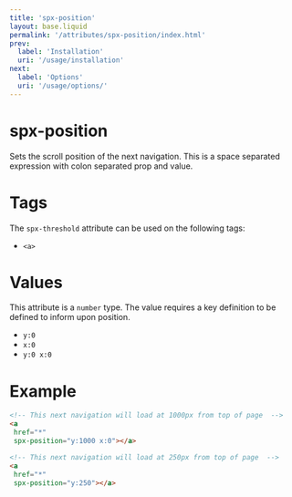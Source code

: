 ```yaml
---
title: 'spx-position'
layout: base.liquid
permalink: '/attributes/spx-position/index.html'
prev:
  label: 'Installation'
  uri: '/usage/installation'
next:
  label: 'Options'
  uri: '/usage/options/'
---
```


# spx-position

Sets the scroll position of the next navigation. This is a space separated expression with colon separated prop and value.

# Tags

The `spx-threshold` attribute can be used on the following tags:

- `<a>`

# Values

This attribute is a `number` type. The value requires a key definition to be defined to inform upon position.

- `y:0`
- `x:0`
- `y:0 x:0`

# Example

<!-- prettier-ignore -->
```html
<!-- This next navigation will load at 1000px from top of page  -->
<a
 href="*"
 spx-position="y:1000 x:0"></a>

<!-- This next navigation will load at 250px from top of page  -->
<a
 href="*"
 spx-position="y:250"></a>

```

